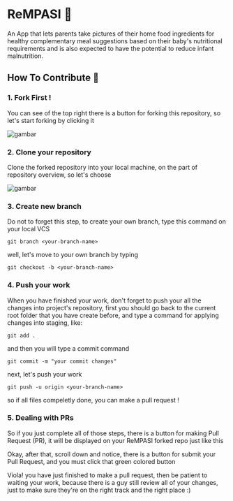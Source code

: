 # ReMPASI 👶
An App that lets parents take pictures of their home food ingredients for healthy complementary meal suggestions based on their baby's nutritional requirements and is also expected to have the potential to reduce infant malnutrition.

## How To Contribute 📝

### 1. Fork First !
You can see of the top right there is a button for forking this repository, so let's start forking by clicking it

![gambar](https://github.com/Bangkit-Capstone-C23-PS194-Team/ReMPASI/assets/64621392/0b7c33bf-5470-4837-a556-8c9f481ebac3)

### 2. Clone your repository
Clone the forked repository into your local machine, on the part of repository overview, so let's choose

![gambar](https://github.com/Bangkit-Capstone-C23-PS194-Team/ReMPASI/assets/64621392/5220e53b-4e18-4493-9837-747bf394ab82)

### 3. Create new branch
Do not to forget this step, to create your own branch, type this command on your local VCS

```
git branch <your-branch-name>
```

well, let's move to your own branch by typing

```
git checkout -b <your-branch-name>
```

### 4. Push your work 

When you have finished your work, don't forget to push your all the changes into project's repository, first you should go back to the current root folder that you have create before, and type a command for applying changes into staging, like:

```
git add .
```

and then you will type a commit command

```
git commit -m "your commit changes"
```

next, let's push your work 

```
git push -u origin <your-branch-name>
```

so if all files compeletly done, you can make a pull request !

### 5. Dealing with PRs

So if you just complete all of those steps, there is a button for making Pull Request (PR), it will be displayed on your ReMPASI forked repo just like this

Okay, after that, scroll down and notice, there is a button for submit your Pull Request, and you must click that green colored button

Viola! you have just finished to make a pull request, then be patient to waiting your work, because there is a guy still review all of your changes, just to make sure they're on the right track and the right place :)
